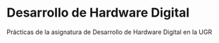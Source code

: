 # Desarrollo de Hardware Digital
Prácticas de la asignatura de Desarrollo de Hardware Digital en la UGR
